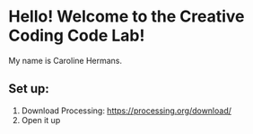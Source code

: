 # Hello! Welcome to the Creative Coding Code Lab!
My name is Caroline Hermans.

## Set up:
1. Download Processing: https://processing.org/download/
2. Open it up
